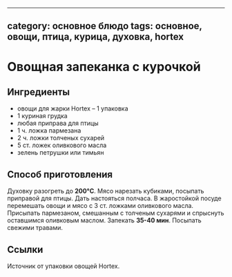 ----
category: основное блюдо
tags: основное, овощи, птица, курица, духовка, hortex
----

# Овощная запеканка с курочкой

## Ингредиенты
- овощи для жарки Hortex – 1 упаковка
- 1 куриная грудка
- любая приправа для птицы
- 1 ч. ложка пармезана
- 2 ч. ложки толченых сухарей
- 5 ст. ложек оливкового масла
- зелень петрушки или тимьян

## Способ приготовления
Духовку разогреть до **200&deg;C**. Мясо нарезать кубиками, посыпать приправой для птицы. Дать настояться полчаса.
В жаростойкой посуде перемешать овощи и мясо с 3 ст. ложками оливкового масла. Присыпать пармезаном, смешанным с толченым сухарями и спрыснуть оставшимся оливковым маслом.
Запекать **35-40 мин**. Посыпать свежими травами.

## Ссылки
Источник от упаковки овощей Hortex.
